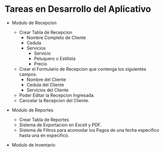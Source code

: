 # Tareas en Desarrollo del Aplicativo

* Modulo de Recepcion
    - Crear Tabla de Recepcion
        - Nombre Completo de Cliente
        - Cedula
        - Servicios
            - Servicio
            - Peluquero o Estilista
            - Precio
    - Crear el Formulario de Recepcion que contenga los siguientes campos:
        - Nombre del Cliente
        - Cedula del Cliente
        - Servicios del Cliente 
    - Poder Editar la Recepcion Ingresada.
    - Cancelar la Recepcion del Cliente.

* Modulo de Reportes
    - Crear Tabla de Reportes
    - Sistema de Exportacion en Excell y PDF.
    - Sistema de Filtros para acomodar los Pagos de una fecha especifico hasta una en especifico.
    
* Modulo de Inventario